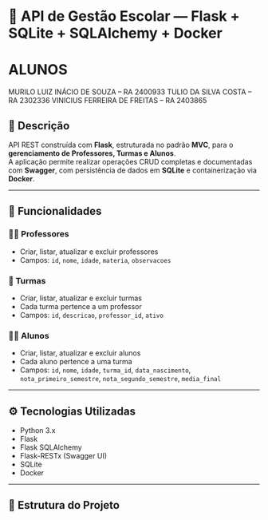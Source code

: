 # 🏫 API de Gestão Escolar — Flask + SQLite + SQLAlchemy + Docker

# ALUNOS 
MURILO LUIZ INÁCIO DE SOUZA – RA 2400933 
TULIO DA SILVA COSTA – RA 2302336 
VINICIUS FERREIRA DE FREITAS – RA 2403865

## 📘 Descrição
API REST construída com **Flask**, estruturada no padrão **MVC**, para o **gerenciamento de Professores, Turmas e Alunos**.  
A aplicação permite realizar operações CRUD completas e documentadas com **Swagger**, com persistência de dados em **SQLite** e containerização via **Docker**.

---

## 🧩 Funcionalidades

### 👨‍🏫 Professores
- Criar, listar, atualizar e excluir professores  
- Campos: `id`, `nome`, `idade`, `materia`, `observacoes`

### 🏫 Turmas
- Criar, listar, atualizar e excluir turmas  
- Cada turma pertence a um professor  
- Campos: `id`, `descricao`, `professor_id`, `ativo`

### 👨‍🎓 Alunos
- Criar, listar, atualizar e excluir alunos  
- Cada aluno pertence a uma turma  
- Campos: `id`, `nome`, `idade`, `turma_id`, `data_nascimento`, `nota_primeiro_semestre`, `nota_segundo_semestre`, `media_final`

---

## ⚙️ Tecnologias Utilizadas
- Python 3.x  
- Flask  
- Flask SQLAlchemy  
- Flask-RESTx (Swagger UI)  
- SQLite  
- Docker  

---

## 🧱 Estrutura do Projeto

